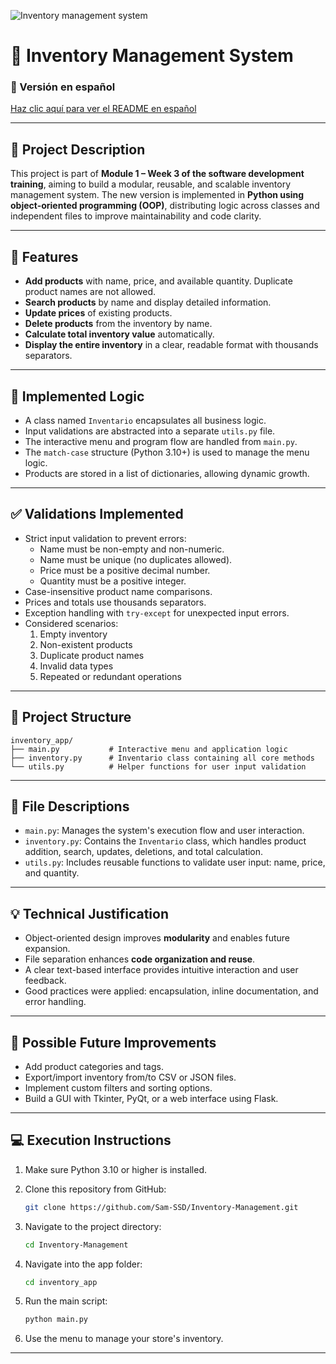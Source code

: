 
![Inventory management system](https://github.com/user-attachments/assets/f853b6a5-15d5-45a8-8c47-8f1721fa6ed5)

# 🧾 Inventory Management System

### 📘 Versión en español  
[Haz clic aquí para ver el README en español](./README.md)

---

## 📌 Project Description

This project is part of **Module 1 – Week 3 of the software development training**, aiming to build a modular, reusable, and scalable inventory management system. The new version is implemented in **Python using object-oriented programming (OOP)**, distributing logic across classes and independent files to improve maintainability and code clarity.

---

## 🎯 Features

- **Add products** with name, price, and available quantity. Duplicate product names are not allowed.
- **Search products** by name and display detailed information.
- **Update prices** of existing products.
- **Delete products** from the inventory by name.
- **Calculate total inventory value** automatically.
- **Display the entire inventory** in a clear, readable format with thousands separators.

---

## 🧠 Implemented Logic

- A class named `Inventario` encapsulates all business logic.
- Input validations are abstracted into a separate `utils.py` file.
- The interactive menu and program flow are handled from `main.py`.
- The `match-case` structure (Python 3.10+) is used to manage the menu logic.
- Products are stored in a list of dictionaries, allowing dynamic growth.

---

## ✅ Validations Implemented

- Strict input validation to prevent errors:
  - Name must be non-empty and non-numeric.
  - Name must be unique (no duplicates allowed).
  - Price must be a positive decimal number.
  - Quantity must be a positive integer.
- Case-insensitive product name comparisons.
- Prices and totals use thousands separators.
- Exception handling with `try-except` for unexpected input errors.
- Considered scenarios:
  1. Empty inventory
  2. Non-existent products
  3. Duplicate product names
  4. Invalid data types
  5. Repeated or redundant operations

---

## 📁 Project Structure

```
inventory_app/
├── main.py           # Interactive menu and application logic
├── inventory.py      # Inventario class containing all core methods
└── utils.py          # Helper functions for user input validation
```

---

## 🧩 File Descriptions

- `main.py`: Manages the system's execution flow and user interaction.
- `inventory.py`: Contains the `Inventario` class, which handles product addition, search, updates, deletions, and total calculation.
- `utils.py`: Includes reusable functions to validate user input: name, price, and quantity.

---

## 💡 Technical Justification

- Object-oriented design improves **modularity** and enables future expansion.
- File separation enhances **code organization and reuse**.
- A clear text-based interface provides intuitive interaction and user feedback.
- Good practices were applied: encapsulation, inline documentation, and error handling.

---

## 🚀 Possible Future Improvements

- Add product categories and tags.
- Export/import inventory from/to CSV or JSON files.
- Implement custom filters and sorting options.
- Build a GUI with Tkinter, PyQt, or a web interface using Flask.

---

## 💻 Execution Instructions

1. Make sure Python 3.10 or higher is installed.
2. Clone this repository from GitHub:

   ```bash
   git clone https://github.com/Sam-SSD/Inventory-Management.git
   ```

3. Navigate to the project directory:

   ```bash
   cd Inventory-Management
   ```

4. Navigate into the app folder:

   ```bash
   cd inventory_app
   ```

5. Run the main script:

   ```bash
   python main.py
   ```

6. Use the menu to manage your store's inventory.

---

